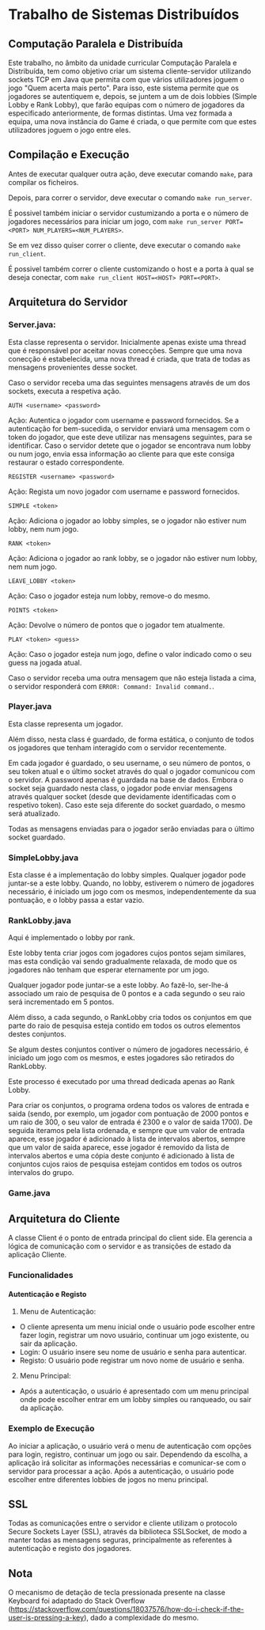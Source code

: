 # Trabalho de Sistemas Distribuídos
## Computação Paralela e Distribuída

Este trabalho, no âmbito da unidade curricular Computação Paralela e Distribuída, tem como objetivo criar um sistema cliente-servidor utilizando sockets TCP em Java que permita com que vários utilizadores joguem o jogo "Quem acerta mais perto". Para isso, este sistema permite que os jogadores se autentiquem e, depois, se juntem a um de dois lobbies (Simple Lobby e Rank Lobby), que farão equipas com o número de jogadores da especificado anteriormente, de formas distintas. Uma vez formada a equipa, uma nova instância do Game é criada, o que permite com que estes utilizadores joguem o jogo entre eles.

## Compilação e Execução

Antes de executar qualquer outra ação, deve executar comando `make`, para compilar os ficheiros. 

Depois, para correr o servidor, deve executar o comando `make run_server`.

É possivel também iniciar o servidor custumizando a porta e o número de jogadores necessários para iniciar um jogo, com `make run_server PORT=<PORT> NUM_PLAYERS=<NUM_PLAYERS>`.

Se em vez disso quiser correr o cliente, deve executar o comando `make run_client`.

É possivel também correr o cliente customizando o host e a porta à qual se deseja conectar, com `make run_client HOST=<HOST> PORT=<PORT>`.

## Arquitetura do Servidor

### Server.java:

Esta classe representa o servidor. Inicialmente apenas existe uma thread que é responsável por aceitar novas conecções. Sempre que uma nova conecção é estabelecida, uma nova thread é criada, que trata de todas as mensagens provenientes desse socket.

Caso o servidor receba uma das seguintes mensagens através de um dos sockets, executa a respetiva ação.

`AUTH <username> <password>`

Ação: Autentica o jogador com username e password fornecidos. Se a autenticação for bem-sucedida, o servidor enviará uma mensagem com o token do jogador, que este deve utilizar nas mensagens seguintes, para se identificar. Caso o servidor detete que o jogador se encontrava num lobby ou num jogo, envia essa informação ao cliente para que este consiga restaurar o estado correspondente.

`REGISTER <username> <password>`

Ação: Regista um novo jogador com username e password fornecidos.

`SIMPLE <token>`

Ação: Adiciona o jogador ao lobby simples, se o jogador não estiver num lobby, nem num jogo.

`RANK <token>`

Ação: Adiciona o jogador ao rank lobby, se o jogador não estiver num lobby, nem num jogo.

`LEAVE_LOBBY <token>`

Ação: Caso o jogador esteja num lobby, remove-o do mesmo.

`POINTS <token>`

Ação: Devolve o número de pontos que o jogador tem atualmente.

`PLAY <token> <guess>`

Ação: Caso o jogador esteja num jogo, define o valor indicado como o seu guess na jogada atual.

Caso o servidor receba uma outra mensagem que não esteja listada a cima, o servidor responderá com `ERROR: Command: Invalid command.`.

### Player.java

Esta classe representa um jogador. 

Além disso, nesta class é guardado, de forma estática, o conjunto de todos os jogadores que tenham interagido com o servidor recentemente. 

Em cada jogador é guardado, o seu username, o seu número de pontos, o seu token atual e o último socket através do qual o jogador comunicou com o servidor. A password apenas é guardada na base de dados.
Embora o socket seja guardado nesta class, o jogador pode enviar mensagens através qualquer socket (desde que devidamente identificadas com o respetivo token). Caso este seja diferente do socket guardado, o mesmo será atualizado.

Todas as mensagens enviadas para o jogador serão enviadas para o último socket guardado.

### SimpleLobby.java

Esta classe é a implementação do lobby simples. 
Qualquer jogador pode juntar-se a este lobby. Quando, no lobby, estiverem o número de jogadores necessário, é iniciado um jogo com os mesmos, independentemente da sua pontuação, e o lobby passa a estar vazio.

### RankLobby.java

Aqui é implementado o lobby por rank. 

Este lobby tenta criar jogos com jogadores cujos pontos sejam similares, mas esta condição vai sendo gradualmente relaxada, de modo que os jogadores não tenham que esperar eternamente por um jogo. 

Qualquer jogador pode juntar-se a este lobby. Ao fazê-lo, ser-lhe-á associado um raio de pesquisa de 0 pontos e a cada segundo o seu raio será incrementado em 5 pontos. 

Além disso, a cada segundo, o RankLobby cria todos os conjuntos em que parte do raio de pesquisa esteja contido em todos os outros elementos destes conjuntos.

Se algum destes conjuntos contiver o número de jogadores necessário, é iniciado um jogo com os mesmos, e estes jogadores são retirados do RankLobby.

Este processo é executado por uma thread dedicada apenas ao Rank Lobby.

Para criar os conjuntos, o programa ordena todos os valores de entrada e saida (sendo, por exemplo, um jogador com pontuação de 2000 pontos e um raio de 300, o seu valor de entrada é 2300 e o valor de saida 1700). De seguida iteramos pela lista ordenada, e sempre que um valor de entrada aparece, esse jogador é adicionado à lista de intervalos abertos, sempre que um valor de saida aparece, esse jogador é removido da lista de intervalos abertos e uma cópia deste conjunto é adicionado à lista de conjuntos cujos raios de pesquisa estejam contidos em todos os outros intervalos do grupo.

### Game.java

## Arquitetura do Cliente

A classe Client é o ponto de entrada principal do client side. Ela gerencia a lógica de comunicação com o servidor e as transições de estado da aplicação Cliente.

### Funcionalidades

#### Autenticação e Registo

1. Menu de Autenticação: 
 - O cliente apresenta um menu inicial onde o usuário pode escolher entre fazer login, registrar um novo usuário, continuar um jogo existente, ou sair da aplicação.
 - Login: O usuário insere seu nome de usuário e senha para autenticar.
 - Registo: O usuário pode registrar um novo nome de usuário e senha.
2. Menu Principal:
 - Após a autenticação, o usuário é apresentado com um menu principal onde pode escolher entrar em um lobby simples ou ranqueado, ou sair da aplicação.

### Exemplo de Execução

Ao iniciar a aplicação, o usuário verá o menu de autenticação com opções para login, registro, continuar um jogo ou sair. Dependendo da escolha, a aplicação irá solicitar as informações necessárias e comunicar-se com o servidor para processar a ação. Após a autenticação, o usuário pode escolher entre diferentes lobbies de jogos no menu principal.
 
## SSL

Todas as comunicações entre o servidor e cliente utilizam o protocolo Secure Sockets Layer (SSL), através da biblioteca SSLSocket, de modo a manter todas as mensagens seguras, principalmente as referentes à autenticação e registo dos jogadores.

## Nota

O mecanismo de detação de tecla pressionada presente na classe Keyboard foi adaptado do Stack Overflow (https://stackoverflow.com/questions/18037576/how-do-i-check-if-the-user-is-pressing-a-key), dado a complexidade do mesmo.
